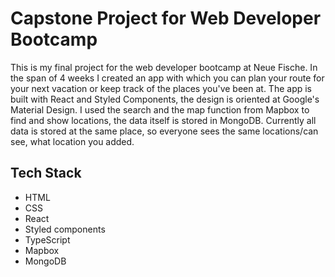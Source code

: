 # Capstone Project for Web Developer Bootcamp

This is my final project for the web developer bootcamp at Neue Fische.
In the span of 4 weeks I created an app with which you can plan your route for your next vacation or keep track of the places you've been at.
The app is built with React and Styled Components, the design is oriented at Google's Material Design. I used the search and the map function from Mapbox to find and show locations, the data itself is stored in MongoDB.
Currently all data is stored at the same place, so everyone sees the same locations/can see, what location you added.

## Tech Stack

- HTML
- CSS
- React
- Styled components
- TypeScript
- Mapbox
- MongoDB
